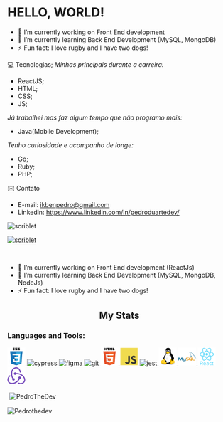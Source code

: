 # HELLO, WORLD!

- 🔭 I’m currently working on Front End development
- 🌱 I’m currently learning Back End Development (MySQL, MongoDB)
- ⚡ Fun fact: I love rugby and I have two dogs!

💻 Tecnologias;
*Minhas principais durante a carreira:*
- ReactJS;
- HTML;
- CSS;
- JS;

*Já trabalhei mas faz algum tempo que não programo mais:*
- Java(Mobile Development);

*Tenho curiosidade e acompanho de longe:*
- Go;
- Ruby;
- PHP;

✉️ Contato
- E-mail: ikbenpedro@gmail.com
- Linkedin: https://www.linkedin.com/in/pedroduartedev/

<p align="left"> <img src="https://komarev.com/ghpvc/?username=pedroTheDev&label=Profile%20views&color=0e75b6&style=flat" alt="scriblet" /> </p>

<p align="left"> <a href="https://github.com/ryo-ma/github-profile-trophy"><img src="https://github-profile-trophy.vercel.app/?username=pedroTheDev" alt="scriblet" /></a> </p>

<p align="left"> <a href="https://twitter.com/" target="blank"><img src="https://img.shields.io/twitter/follow/?logo=twitter&style=for-the-badge" alt="" /></a> </p>

- 🔭 I’m currently working on Front End development (ReactJs)
- 🌱 I’m currently learning Back End Development (MySQL, MongoDB, NodeJs)
- ⚡ Fun fact: I love rugby and I have two dogs!
 <h2 align="center"> My Stats </h2>
<h3 align="left">Languages and Tools:</h3>
<p align="left"> 
<a href="https://www.w3schools.com/css/" target="_blank">
<img src="https://raw.githubusercontent.com/devicons/devicon/master/icons/css3/css3-original-wordmark.svg" alt="css3" width="40" height="40"/> </a>
<a href="https://www.cypress.io" target="_blank">
<img src="https://raw.githubusercontent.com/simple-icons/simple-icons/6e46ec1fc23b60c8fd0d2f2ff46db82e16dbd75f/icons/cypress.svg" alt="cypress" width="40" height="40"/> </a>
<a href="https://www.figma.com/" target="_blank">
<img src="https://www.vectorlogo.zone/logos/figma/figma-icon.svg" alt="figma" width="40" height="40"/> </a>
<a href="https://git-scm.com/" target="_blank">
<img src="https://www.vectorlogo.zone/logos/git-scm/git-scm-icon.svg" alt="git" width="40" height="40"/> </a>
<a href="https://www.w3.org/html/" target="_blank">
<img src="https://raw.githubusercontent.com/devicons/devicon/master/icons/html5/html5-original-wordmark.svg" alt="html5" width="40" height="40"/> </a>
<a href="https://developer.mozilla.org/en-US/docs/Web/JavaScript" target="_blank"> <img src="https://raw.githubusercontent.com/devicons/devicon/master/icons/javascript/javascript-original.svg" alt="javascript" width="40" height="40"/> </a>
<a href="https://jestjs.io" target="_blank">
<img src="https://www.vectorlogo.zone/logos/jestjsio/jestjsio-icon.svg" alt="jest" width="40" height="40"/> </a>
<a href="https://www.linux.org/" target="_blank">
<img src="https://raw.githubusercontent.com/devicons/devicon/master/icons/linux/linux-original.svg" alt="linux" width="40" height="40"/> </a>
<a href="https://www.mysql.com/" target="_blank">
<img src="https://raw.githubusercontent.com/devicons/devicon/master/icons/mysql/mysql-original-wordmark.svg" alt="mysql" width="40" height="40"/> </a>
<a href="https://reactjs.org/" target="_blank"> 
<img src="https://raw.githubusercontent.com/devicons/devicon/master/icons/react/react-original-wordmark.svg" alt="react" width="40" height="40"/> </a>
<a href="https://redux.js.org" target="_blank"> 
<img src="https://raw.githubusercontent.com/devicons/devicon/master/icons/redux/redux-original.svg" alt="redux" width="40" height="40"/> </a>
<p>&nbsp;<img align="center" src="https://github-readme-stats.vercel.app/api?username=pedroTheDev&show_icons=true&locale=en" alt="PedroTheDev" /></p>

<p><img align="center" src="https://github-readme-streak-stats.herokuapp.com/?user=pedroTheDev&" alt="Pedrothedev" /></p>
